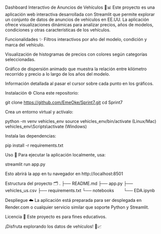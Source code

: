 Dashboard Interactivo de Anuncios de Vehículos 🚗📊
Este proyecto es una aplicación web interactiva desarrollada con Streamlit que permite explorar un conjunto de datos de anuncios de vehículos en EE.UU.
La aplicación ofrece visualizaciones dinámicas para analizar precios, años de modelos, condiciones y otras características de los vehículos.

Funcionalidades ✨
Filtros interactivos por año del modelo, condición y marca del vehículo.

Visualización de histogramas de precios con colores según categorías seleccionadas.

Gráfico de dispersión animado que muestra la relación entre kilómetro recorrido y precio a lo largo de los años del modelo.

Información detallada al pasar el cursor sobre cada punto en los gráficos.

Instalación ⚙️
Clona este repositorio:

git clone https://github.com/EmeOke/Sprint7.git
cd Sprint7

Crea un entorno virtual y actívalo:

python -m venv vehicles_env
source vehicles_env/bin/activate (Linux/Mac)
vehicles_env\Scripts\activate (Windows)

Instala las dependencias:

pip install -r requirements.txt

Uso 🚀
Para ejecutar la aplicación localmente, usa:

streamlit run app.py

Esto abrirá la app en tu navegador en http://localhost:8501

Estructura del proyecto 🗂️
.
├── README.md
├── app.py
├── vehicles_us.csv
├── requirements.txt
└── notebooks
  └── EDA.ipynb

Despliegue ☁️
La aplicación está preparada para ser desplegada en Render.com o cualquier servicio similar que soporte Python y Streamlit.

Licencia 📄
Este proyecto es para fines educativos.

¡Disfruta explorando los datos de vehículos! 🚗📈
